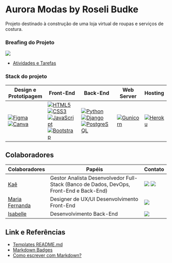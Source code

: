 # Aurora Modas by Roseli Budke

Projeto destinado à construção de uma loja virtual de roupas e serviços de costura.

### Breafing do Projeto
<a href="https://www.notion.so/siriusb/Plano-de-a-o-3b41a8b3b70e4c2ca4a7b5c6a9483a42?pvs=4"><img align="" src="https://img.shields.io/badge/Notion-%23000000.svg?style=for-the-badge&logo=notion&logoColor=white"></a>

- [Atividades e Tarefas](https://www.notion.so/siriusb/d3b613aa024d442e9c71739b72a8e9f2?v=2c9a542a21ec4a46b219e8e694de50d2&pvs=4)

### Stack do projeto

| Design e Prototipagem | Front-End | Back-End | Web Server | Hosting |
| --- | --- | --- | --- | --- |
| <a href="https://www.figma.com/file/fbzvyFMiEbZvDCrvig6oYW/Atelier-de-Costura---Roseli-Budke?type=design&node-id=3-2&mode=design&t=LUOirbYURYRud2yp-0">![Figma](https://img.shields.io/badge/figma-%23F24E1E.svg?style=for-the-badge&logo=figma&logoColor=white)</a> <a href="https://www.canva.com/folder/FAGBNBjOPig">![Canva](https://img.shields.io/badge/Canva-%2300C4CC.svg?style=for-the-badge&logo=Canva&logoColor=white)</a> | <a href="https://www.w3schools.com/html/default.asp">![HTML5](https://img.shields.io/badge/html5-%23E34F26.svg?style=for-the-badge&logo=html5&logoColor=white)</a> <a href="https://www.w3schools.com/css/default.asp">![CSS3](https://img.shields.io/badge/css3-%231572B6.svg?style=for-the-badge&logo=css3&logoColor=white)</a> <a href="https://www.w3schools.com/js/default.asp">![JavaScript](https://img.shields.io/badge/JavaScript-F7DF1E?style=for-the-badge&logo=javascript&logoColor=black)</a> <a href="https://www.w3schools.com/bootstrap5/index.php">![Bootstrap](https://img.shields.io/badge/bootstrap-%238511FA.svg?style=for-the-badge&logo=bootstrap&logoColor=white)</a> | <a href="https://www.w3schools.com/python/default.asp">![Python](https://img.shields.io/badge/Python-14354C?style=for-the-badge&logo=python&logoColor=white)</a> <a href="https://docs.djangoproject.com/pt-br/5.0/">![Django](https://img.shields.io/badge/Django-092E20?style=for-the-badge&logo=django&logoColor=white)</a> <a href="https://www.postgresql.org/docs/current/datatype-numeric.html">![PostgreSQL](https://img.shields.io/badge/PostgreSQL-316192?style=for-the-badge&logo=postgresql&logoColor=white)</a>| <a href="https://gunicorn.org/">![Gunicorn](https://img.shields.io/badge/gunicorn-%298729.svg?style=for-the-badge&logo=gunicorn&logoColor=white)</a> | <a href="https://devcenter.heroku.com/articles/getting-started-with-python">![Heroku](https://img.shields.io/badge/heroku-%23430098.svg?style=for-the-badge&logo=heroku&logoColor=white)</a>|


## Colaboradores

| Colaboradores | Papéis | Contato |
| --- | --- | --- |
| [Kaê](https://github.com/budkee) | Gestor  Analista  Desenvolvedor Full-Stack (Banco de Dados, DevOps, Front-End e Back-End) | <a href="https://wa.me/67992626362"><img src="https://img.shields.io/badge/WhatsApp-25D366?style=for-the-badge&logo=whatsapp&logoColor=white"></a> <a href="https://www.linkedin.com/in/kaebudke/"><img src="https://img.shields.io/badge/linkedin-%230077B5.svg?style=for-the-badge&logo=linkedin&logoColor=white"></a>
| [Maria Fernanda](https://github.com/mafecolombo) | Designer de UX/UI  Desenvolvimento Front-End | <a href="https://www.linkedin.com/in/maria-fernanda-colombo-533436276/"><img src="https://img.shields.io/badge/linkedin-%230077B5.svg?style=for-the-badge&logo=linkedin&logoColor=white"></a>
| [Isabelle](https://github.com/IsabelleBic20) | Desenvolvimento Back-End | <a href="https://www.linkedin.com/in/isabellebicudo/"><img src="https://img.shields.io/badge/linkedin-%230077B5.svg?style=for-the-badge&logo=linkedin&logoColor=white"></a>

## Link e Referências

- [Templates README.md](https://github.com/iuricode/readme-template/tree/main)
- [Markdown Badges](https://github.com/Ileriayo/markdown-badges?tab=readme-ov-file#markdown-badges)
- [Como escrever com Markdown?](https://ecovida.org.br/docs/manual_site/markdown/)
